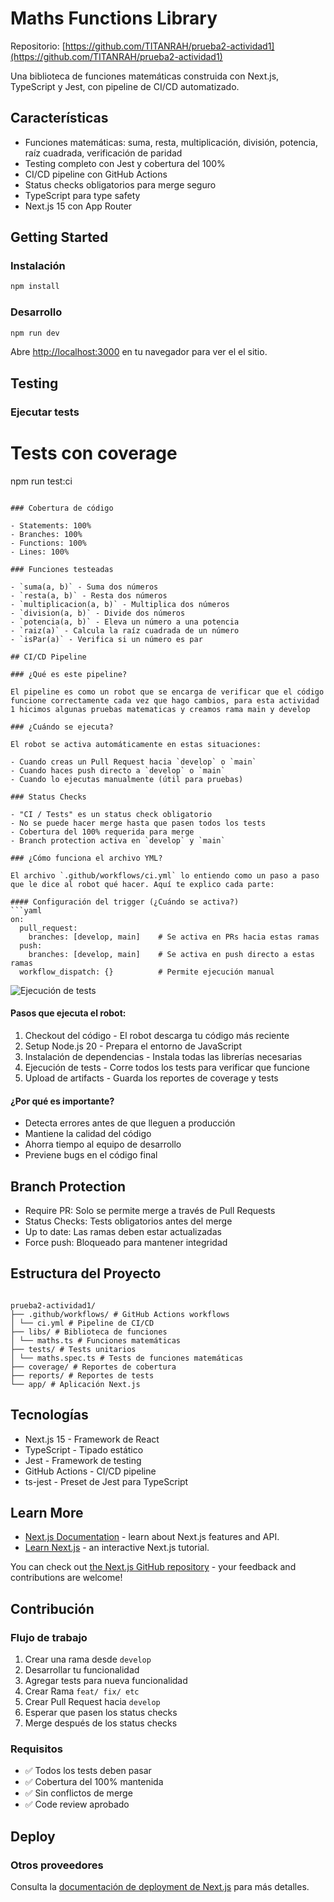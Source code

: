 # Maths Functions Library

Repositorio: [https://github.com/TITANRAH/prueba2-actividad1](https://github.com/TITANRAH/prueba2-actividad1)

Una biblioteca de funciones matemáticas construida con Next.js, TypeScript y Jest, con pipeline de CI/CD automatizado.

## Características

- Funciones matemáticas: suma, resta, multiplicación, división, potencia, raíz cuadrada, verificación de paridad
- Testing completo con Jest y cobertura del 100%
- CI/CD pipeline con GitHub Actions
- Status checks obligatorios para merge seguro
- TypeScript para type safety
- Next.js 15 con App Router

## Getting Started

### Instalación

```bash
npm install
```

### Desarrollo

```bash
npm run dev
```

Abre [http://localhost:3000](http://localhost:3000) en tu navegador para ver el el sitio.

## Testing

### Ejecutar tests

# Tests con coverage

npm run test:ci

````

### Cobertura de código

- Statements: 100%
- Branches: 100%
- Functions: 100%
- Lines: 100%

### Funciones testeadas

- `suma(a, b)` - Suma dos números
- `resta(a, b)` - Resta dos números
- `multiplicacion(a, b)` - Multiplica dos números
- `division(a, b)` - Divide dos números
- `potencia(a, b)` - Eleva un número a una potencia
- `raiz(a)` - Calcula la raíz cuadrada de un número
- `isPar(a)` - Verifica si un número es par

## CI/CD Pipeline

### ¿Qué es este pipeline?

El pipeline es como un robot que se encarga de verificar que el código funcione correctamente cada vez que hago cambios, para esta actividad 1 hicimos algunas pruebas matematicas y creamos rama main y develop

### ¿Cuándo se ejecuta?

El robot se activa automáticamente en estas situaciones:

- Cuando creas un Pull Request hacia `develop` o `main`
- Cuando haces push directo a `develop` o `main`
- Cuando lo ejecutas manualmente (útil para pruebas)

### Status Checks

- "CI / Tests" es un status check obligatorio
- No se puede hacer merge hasta que pasen todos los tests
- Cobertura del 100% requerida para merge
- Branch protection activa en `develop` y `main`

### ¿Cómo funciona el archivo YML?

El archivo `.github/workflows/ci.yml` lo entiendo como un paso a paso que le dice al robot qué hacer. Aquí te explico cada parte:

#### Configuración del trigger (¿Cuándo se activa?)
```yaml
on:
  pull_request:
    branches: [develop, main]    # Se activa en PRs hacia estas ramas
  push:
    branches: [develop, main]    # Se activa en push directo a estas ramas
  workflow_dispatch: {}          # Permite ejecución manual
````
![Ejecución de tests](./yml.png)

#### Pasos que ejecuta el robot:

1. Checkout del código - El robot descarga tu código más reciente
2. Setup Node.js 20 - Prepara el entorno de JavaScript
3. Instalación de dependencias - Instala todas las librerías necesarias
4. Ejecución de tests - Corre todos los tests para verificar que funcione
5. Upload de artifacts - Guarda los reportes de coverage y tests

#### ¿Por qué es importante?

- Detecta errores antes de que lleguen a producción
- Mantiene la calidad del código
- Ahorra tiempo al equipo de desarrollo
- Previene bugs en el código final

## Branch Protection

- Require PR: Solo se permite merge a través de Pull Requests
- Status Checks: Tests obligatorios antes del merge
- Up to date: Las ramas deben estar actualizadas
- Force push: Bloqueado para mantener integridad

## Estructura del Proyecto

```

prueba2-actividad1/
├── .github/workflows/ # GitHub Actions workflows
│ └── ci.yml # Pipeline de CI/CD
├── libs/ # Biblioteca de funciones
│ └── maths.ts # Funciones matemáticas
├── tests/ # Tests unitarios
│ └── maths.spec.ts # Tests de funciones matemáticas
├── coverage/ # Reportes de cobertura
├── reports/ # Reportes de tests
└── app/ # Aplicación Next.js

```

## Tecnologías

- Next.js 15 - Framework de React
- TypeScript - Tipado estático
- Jest - Framework de testing
- GitHub Actions - CI/CD pipeline
- ts-jest - Preset de Jest para TypeScript

## Learn More

- [Next.js Documentation](https://nextjs.org/docs) - learn about Next.js features and API.
- [Learn Next.js](https://nextjs.org/learn) - an interactive Next.js tutorial.

You can check out [the Next.js GitHub repository](https://github.com/vercel/next.js) - your feedback and contributions are welcome!

## Contribución

### Flujo de trabajo

1. Crear una rama desde `develop`
2. Desarrollar tu funcionalidad
3. Agregar tests para nueva funcionalidad
4. Crear Rama `feat/ fix/ etc`
5. Crear Pull Request hacia `develop`
6. Esperar que pasen los status checks
7. Merge después de los status checks

### Requisitos

- ✅ Todos los tests deben pasar
- ✅ Cobertura del 100% mantenida
- ✅ Sin conflictos de merge
- ✅ Code review aprobado

## Deploy

### Otros proveedores

Consulta la [documentación de deployment de Next.js](https://nextjs.org/docs/app/building-your-application/deploying) para más detalles.

```

```
